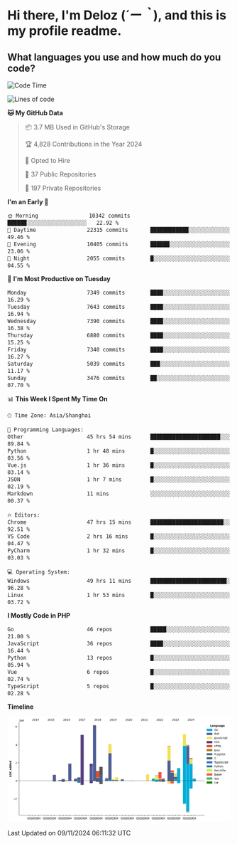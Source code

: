 # **Hi there, I'm Deloz (*´ー｀*), and this is my profile readme.**

## **What languages you use and how much do you code?**

<!--START_SECTION:waka-->
![Code Time](http://img.shields.io/badge/Code%20Time-5%2C010%20hrs%2045%20mins-blue)

![Lines of code](https://img.shields.io/badge/From%20Hello%20World%20I%27ve%20Written-46.3%20million%20lines%20of%20code-blue)

**🐱 My GitHub Data** 

> 📦 3.7 MB Used in GitHub's Storage 
 > 
> 🏆 4,828 Contributions in the Year 2024
 > 
> 💼 Opted to Hire
 > 
> 📜 37 Public Repositories 
 > 
> 🔑 197 Private Repositories 
 > 
**I'm an Early 🐤** 

```text
🌞 Morning                10342 commits       ██████░░░░░░░░░░░░░░░░░░░   22.92 % 
🌆 Daytime                22315 commits       ████████████░░░░░░░░░░░░░   49.46 % 
🌃 Evening                10405 commits       ██████░░░░░░░░░░░░░░░░░░░   23.06 % 
🌙 Night                  2055 commits        █░░░░░░░░░░░░░░░░░░░░░░░░   04.55 % 
```
📅 **I'm Most Productive on Tuesday** 

```text
Monday                   7349 commits        ████░░░░░░░░░░░░░░░░░░░░░   16.29 % 
Tuesday                  7643 commits        ████░░░░░░░░░░░░░░░░░░░░░   16.94 % 
Wednesday                7390 commits        ████░░░░░░░░░░░░░░░░░░░░░   16.38 % 
Thursday                 6880 commits        ████░░░░░░░░░░░░░░░░░░░░░   15.25 % 
Friday                   7340 commits        ████░░░░░░░░░░░░░░░░░░░░░   16.27 % 
Saturday                 5039 commits        ███░░░░░░░░░░░░░░░░░░░░░░   11.17 % 
Sunday                   3476 commits        ██░░░░░░░░░░░░░░░░░░░░░░░   07.70 % 
```


📊 **This Week I Spent My Time On** 

```text
🕑︎ Time Zone: Asia/Shanghai

💬 Programming Languages: 
Other                    45 hrs 54 mins      ██████████████████████░░░   89.84 % 
Python                   1 hr 48 mins        █░░░░░░░░░░░░░░░░░░░░░░░░   03.56 % 
Vue.js                   1 hr 36 mins        █░░░░░░░░░░░░░░░░░░░░░░░░   03.14 % 
JSON                     1 hr 7 mins         █░░░░░░░░░░░░░░░░░░░░░░░░   02.19 % 
Markdown                 11 mins             ░░░░░░░░░░░░░░░░░░░░░░░░░   00.37 % 

🔥 Editors: 
Chrome                   47 hrs 15 mins      ███████████████████████░░   92.51 % 
VS Code                  2 hrs 16 mins       █░░░░░░░░░░░░░░░░░░░░░░░░   04.47 % 
PyCharm                  1 hr 32 mins        █░░░░░░░░░░░░░░░░░░░░░░░░   03.03 % 

💻 Operating System: 
Windows                  49 hrs 11 mins      ████████████████████████░   96.28 % 
Linux                    1 hr 53 mins        █░░░░░░░░░░░░░░░░░░░░░░░░   03.72 % 
```

**I Mostly Code in PHP** 

```text
Go                       46 repos            █████░░░░░░░░░░░░░░░░░░░░   21.00 % 
JavaScript               36 repos            ████░░░░░░░░░░░░░░░░░░░░░   16.44 % 
Python                   13 repos            █░░░░░░░░░░░░░░░░░░░░░░░░   05.94 % 
Vue                      6 repos             █░░░░░░░░░░░░░░░░░░░░░░░░   02.74 % 
TypeScript               5 repos             █░░░░░░░░░░░░░░░░░░░░░░░░   02.28 % 
```



**Timeline**

![Lines of Code chart](https://raw.githubusercontent.com/deloz/deloz/main/assets/bar_graph.png)


 Last Updated on 09/11/2024 06:11:32 UTC
<!--END_SECTION:waka-->

